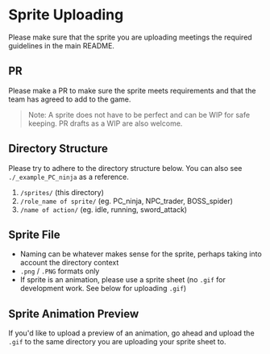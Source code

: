 # Sprite Uploading

Please make sure that the sprite you are uploading meetings the required guidelines in the main README.

## PR

Please make a PR to make sure the sprite meets requirements and that the team has agreed to add to the game.

> Note: A sprite does not have to be perfect and can be WIP for safe keeping. PR drafts as a WIP are also welcome.

## Directory Structure

Please try to adhere to the directory structure below. You can also see `./_example_PC_ninja` as a reference.

1. `/sprites/` (this directory)
2. `/role_name of sprite/` (eg. PC_ninja, NPC_trader, BOSS_spider)
3. `/name of action/` (eg. idle, running, sword_attack)

## Sprite File

- Naming can be whatever makes sense for the sprite, perhaps taking into account the directory context
- `.png` / `.PNG` formats only
- If sprite is an animation, please use a sprite sheet (no `.gif` for development work. See below for uploading `.gif`)

## Sprite Animation Preview

If you'd like to upload a preview of an animation, go ahead and upload the `.gif` to the same directory you are uploading your sprite sheet to.
